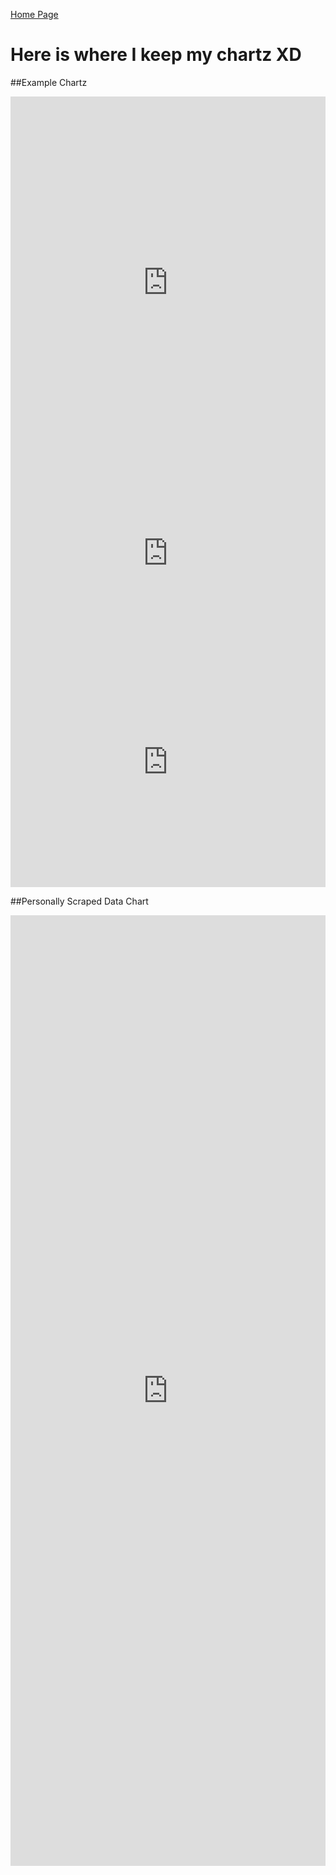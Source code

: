 [Home Page](index.md)

# Here is where I keep my chartz XD

##Example Chartz
<iframe title="Lehigh Undergraduate Enrollment Spring 2020" aria-label="chart" id="datawrapper-chart-fF84N" src="https://datawrapper.dwcdn.net/fF84N/1/" scrolling="no" frameborder="0" style="width: 0; min-width: 100% !important; border: none;" height="596"></iframe><script type="text/javascript">!function(){"use strict";window.addEventListener("message",(function(a){if(void 0!==a.data["datawrapper-height"])for(var e in a.data["datawrapper-height"]){var t=document.getElementById("datawrapper-chart-"+e)||document.querySelector("iframe[src*='"+e+"']");t&&(t.style.height=a.data["datawrapper-height"][e]+"px")}}))}();
</script>

<iframe title="Lehigh Undergraduate Enrollment Spring 2020" aria-label="Bar Chart" id="datawrapper-chart-T5Dfc" src="https://datawrapper.dwcdn.net/T5Dfc/1/" scrolling="no" frameborder="0" style="width: 0; min-width: 100% !important; border: none;" height="269"></iframe><script type="text/javascript">!function(){"use strict";window.addEventListener("message",(function(a){if(void 0!==a.data["datawrapper-height"])for(var e in a.data["datawrapper-height"]){var t=document.getElementById("datawrapper-chart-"+e)||document.querySelector("iframe[src*='"+e+"']");t&&(t.style.height=a.data["datawrapper-height"][e]+"px")}}))}();
</script>

<iframe title="Lehigh Undergrad Enrollment Percentage Per College From 2011-2020 " aria-label="Interactive line chart" id="datawrapper-chart-krWa3" src="https://datawrapper.dwcdn.net/krWa3/1/" scrolling="no" frameborder="0" style="width: 0; min-width: 100% !important; border: none;" height="400"></iframe><script type="text/javascript">!function(){"use strict";window.addEventListener("message",(function(a){if(void 0!==a.data["datawrapper-height"])for(var e in a.data["datawrapper-height"]){var t=document.getElementById("datawrapper-chart-"+e)||document.querySelector("iframe[src*='"+e+"']");t&&(t.style.height=a.data["datawrapper-height"][e]+"px")}}))}();
</script>

##Personally Scraped Data Chart
<iframe title="Likes, Shares, and Comments on @vaping.johann Tik Toks " aria-label="Interactive line chart" id="datawrapper-chart-TlyTT" src="https://datawrapper.dwcdn.net/TlyTT/2/" scrolling="no" frameborder="0" style="width: 0; min-width: 100% !important; border: none;" height="1521"></iframe><script type="text/javascript">!function(){"use strict";window.addEventListener("message",(function(a){if(void 0!==a.data["datawrapper-height"])for(var e in a.data["datawrapper-height"]){var t=document.getElementById("datawrapper-chart-"+e)||document.querySelector("iframe[src*='"+e+"']");t&&(t.style.height=a.data["datawrapper-height"][e]+"px")}}))}();
</script>
